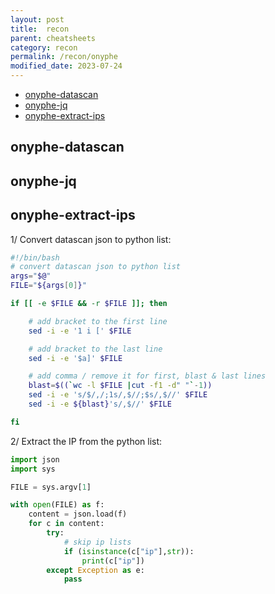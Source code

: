 ```yaml
---
layout: post
title:  recon
parent: cheatsheets
category: recon
permalink: /recon/onyphe
modified_date: 2023-07-24
---
```


<!-- vscode-markdown-toc -->
* [onyphe-datascan](#onyphe-datascan)
* [onyphe-jq](#onyphe-jq)
* [onyphe-extract-ips](#onyphe-extract-ips)

<!-- vscode-markdown-toc-config
	numbering=false
	autoSave=true
	/vscode-markdown-toc-config -->
<!-- /vscode-markdown-toc -->

## <a name='onyphe-datascan'></a>onyphe-datascan

## <a name='onyphe-jq'></a>onyphe-jq

## <a name='onyphe-extract-ips'></a>onyphe-extract-ips 

1/ Convert datascan json to python list:
```sh
#!/bin/bash
# convert datascan json to python list
args="$@"
FILE="${args[0]}" 

if [[ -e $FILE && -r $FILE ]]; then

    # add bracket to the first line
    sed -i -e '1 i [' $FILE

    # add bracket to the last line
    sed -i -e '$a]' $FILE

    # add comma / remove it for first, blast & last lines
    blast=$((`wc -l $FILE |cut -f1 -d" "`-1))
    sed -i -e 's/$/,/;1s/,$//;$s/,$//' $FILE
    sed -i -e ${blast}'s/,$//' $FILE

fi
```

2/ Extract the IP from the python list:
```python
import json
import sys

FILE = sys.argv[1]

with open(FILE) as f:
    content = json.load(f)
    for c in content:
        try:
            # skip ip lists
            if (isinstance(c["ip"],str)):
                print(c["ip"])
        except Exception as e:
            pass
```